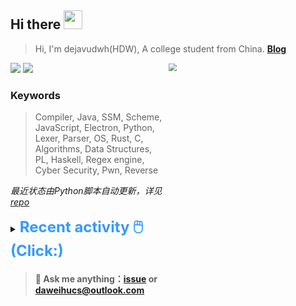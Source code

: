 ## Hi there <img src="https://raw.githubusercontent.com/MartinHeinz/MartinHeinz/master/wave.gif" width="30px">

> Hi, I'm dejavudwh(HDW), A college student from China. **[Blog](https://www.cnblogs.com/secoding)** 

![](https://komarev.com/ghpvc/?username=dejavudwh)
<img src="https://img.shields.io/badge/BLOG-dejavudwh-blue"><a href="https://www.cnblogs.com/secoding/"></a></img>
<img align="right" width="50%" src="https://github-readme-stats.vercel.app/api?username=dejavudwh&show_icons=true&theme=onedark&count_private=true" style="zoom: 80%;" /> 

### Keywords 

> Compiler, Java, SSM, Scheme, JavaScript, Electron, Python, Lexer, Parser, OS, Rust, C, Algorithms, Data Structures, PL, Haskell, Regex engine, Cyber Security, Pwn, Reverse

*最近状态由Python脚本自动更新，详见<a href="https://github.com/dejavudwh/dejavudwh"> repo</a>*

<details>

  <summary><font size="5.5" color="#3399FF"><b>Recent activity 🖱️(Click:)</b></font></summary>

  - <details open>

    <summary><font size="3.5" color="#3399FF"><b>Recent Post 🖱️</b></font></summary>
    <br>
    <table>
    <tr>
    <td>
    <!-- ZHIHUPOSTS:START --> 

    <!-- ZHIHUPOSTS:END -->
    </td>
    <td>
    <!-- GITHUB:START -->

    - [dejavudwh commented on issue cilium/tetragon#1632](https://github.com/cilium/tetragon/issues/1632) - 2024-02-15T08:17:49Z
    - [dejavudwh pushed to main in dejavudwh/KubeArmor](https://github.com/dejavudwh/KubeArmor/compare/e64ccb7fed...d12c30ff08) - 2024-02-14T07:22:45Z
    - [dejavudwh pushed to main in dejavudwh/tracee](https://github.com/dejavudwh/tracee/compare/4be97e0841...9ff652e7c7) - 2024-02-14T07:22:08Z
    - [dejavudwh pushed to main in dejavudwh/tetragon](https://github.com/dejavudwh/tetragon/compare/56edf166e6...bbce04f5ec) - 2024-02-14T07:21:34Z
    - [dejavudwh pushed to main in dejavudwh/vArmor](https://github.com/dejavudwh/vArmor/compare/c34744d9e7...0c3ad52f63) - 2024-02-14T06:55:26Z
    <!-- GITHUB:END -->
    </td>
    </tr>
    </table>
  </details>

</details>

> #### 💬 Ask me anything：[issue](https://github.com/dejavudwh/dejavudwh/issues) or [daweihucs@outlook.com](mailto:daweihucs@outlook.com)